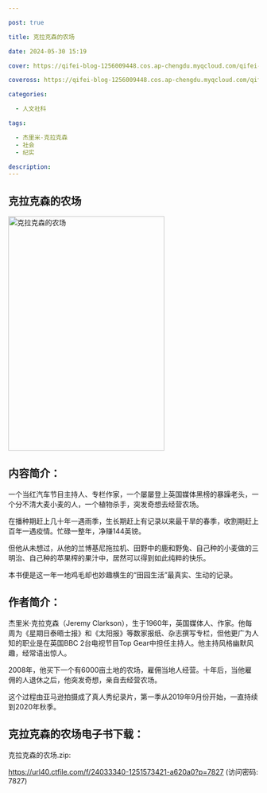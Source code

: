 ```yaml
---

post: true

title: 克拉克森的农场

date: 2024-05-30 15:19

cover: https://qifei-blog-1256009448.cos.ap-chengdu.myqcloud.com/qifei-blog/s34395051.jpg

coveross: https://qifei-blog-1256009448.cos.ap-chengdu.myqcloud.com/qifei-blog/s34395051.jpg

categories:

  - 人文社科

tags:

  - 杰里米·克拉克森
  - 社会
  - 纪实

description:
---
```


## 克拉克森的农场

<img alt="克拉克森的农场" class="aligncenter loading" data-was-processed="true" decoding="async" fetchpriority="high" height="471" src="https://qifei-blog-1256009448.cos.ap-chengdu.myqcloud.com/qifei-blog/s34395051.jpg" style="cursor: zoom-in;" width="314"/>

## 内容简介：

一个当红汽车节目主持人、专栏作家，一个屡屡登上英国媒体黑榜的暴躁老头，一个分不清大麦小麦的人，一个植物杀手，突发奇想去经营农场。

在播种期赶上几十年一遇雨季，生长期赶上有记录以来最干旱的春季，收割期赶上百年一遇疫情。忙碌一整年，净赚144英镑。

但他从未想过，从他的兰博基尼拖拉机、田野中的鹿和野兔、自己种的小麦做的三明治、自己种的苹果榨的果汁中，居然可以得到如此纯粹的快乐。

本书便是这一年一地鸡毛却也妙趣横生的“田园生活”最真实、生动的记录。

## 作者简介：

杰里米·克拉克森（Jeremy Clarkson），生于1960年，英国媒体人、作家。他每周为《星期日泰晤士报》和《太阳报》等数家报纸、杂志撰写专栏，但他更广为人知的职业是在英国BBC 2台电视节目Top Gear中担任主持人。他主持风格幽默风趣，经常语出惊人。

2008年，他买下一个有6000亩土地的农场，雇佣当地人经营。十年后，当他雇佣的人退休之后，他突发奇想，亲自去经营农场。

这个过程由亚马逊拍摄成了真人秀纪录片，第一季从2019年9月份开始，一直持续到2020年秋季。

## 克拉克森的农场电子书下载：

克拉克森的农场.zip: 

https://url40.ctfile.com/f/24033340-1251573421-a620a0?p=7827 (访问密码: 7827)
